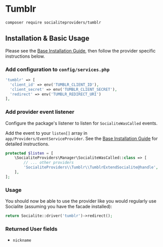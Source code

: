 # Tumblr

```bash
composer require socialiteproviders/tumblr
```

## Installation & Basic Usage

Please see the [Base Installation Guide](https://socialiteproviders.com/usage/), then follow the provider specific instructions below.

### Add configuration to `config/services.php`

```php
'tumblr' => [    
  'client_id' => env('TUMBLR_CLIENT_ID'),  
  'client_secret' => env('TUMBLR_CLIENT_SECRET'),  
  'redirect' => env('TUMBLR_REDIRECT_URI') 
],
```

### Add provider event listener

Configure the package's listener to listen for `SocialiteWasCalled` events.

Add the event to your `listen[]` array in `app/Providers/EventServiceProvider`. See the [Base Installation Guide](https://socialiteproviders.com/usage/) for detailed instructions.

```php
protected $listen = [
    \SocialiteProviders\Manager\SocialiteWasCalled::class => [
        // ... other providers
        'SocialiteProviders\\Tumblr\\TumblrExtendSocialite@handle',
    ],
];
```

### Usage

You should now be able to use the provider like you would regularly use Socialite (assuming you have the facade installed):

```php
return Socialite::driver('tumblr')->redirect();
```

### Returned User fields

- ``nickname``
